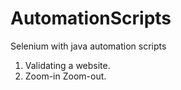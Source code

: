 # AutomationScripts

Selenium with java automation scripts
1. Validating a website.
2. Zoom-in Zoom-out.
